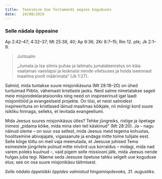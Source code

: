 ```yaml
---
title:  Teenimine Uue Testamendi aegses koguduses
date:   24/08/2019
---
```


### Selle nädala õppeaine
Ap 2:42–47; 4:32–37; Mt 25:38, 40; Ap 9:36; 2Kr 8:7–15; Rm 12. ptk; Jk 2:1–9.

> <p>Juhtsalm</p>
> „Jumala ja Isa silmis puhas ja laitmatu jumalateenistus on käia vaatamas vaeslapsi ja lesknaisi nende viletsuses ja hoida iseennast maailma poolt määrimata“ (Jk 1:27).

Salmid, mida tuntakse suure misjonikäsuna (Mt 28:18–20) on ühed tuntuimad Piiblis, vähemasti kristlaste jaoks. Neid salme nimetatakse sageli meie misjonideklaratsiooniks ning need on inspireerinud igat laadi misjonitööd ja evangeelseid projekte. On tõsi, et neist salmidest inspireerituna on kristlased läinud maailmas kõikjale, nii mõnigi kord suure isikliku hinnaga, selleks, et levitada evangeeliumi.

Mida Jeesus suures misjonikäsus ütles? Tehke jüngreiks, ristige ja õpetage inimesi „pidama kõike, mida mina olen teil käskinud“ (Mt 28:20). Ja – nagu näinud oleme – on suur osa sellest, mida Jeesus meid tegema kohustas, hoolitsemine abivajajate, vigasaanute ja endaga mitte toime tulijate eest. Selle kõige tõttu on meil vaja meenutada, et Jeesuse juhised Tema esimestele jüngritele polnud mitte niivõrd uus korraldus – midagi, mida nad varem poleks kuulnud –, vaid pigem selle missiooni jätk, mida Jeesus nende hulgas juba tegi. Näeme seda Jeesuse õpetuse tahku selgelt uue koguduse elus; see on osa suure misjonikäsu täitmisest.

_Selle nädala õppetükki õppides valmistud hingamispäevaks, 31. augustiks._